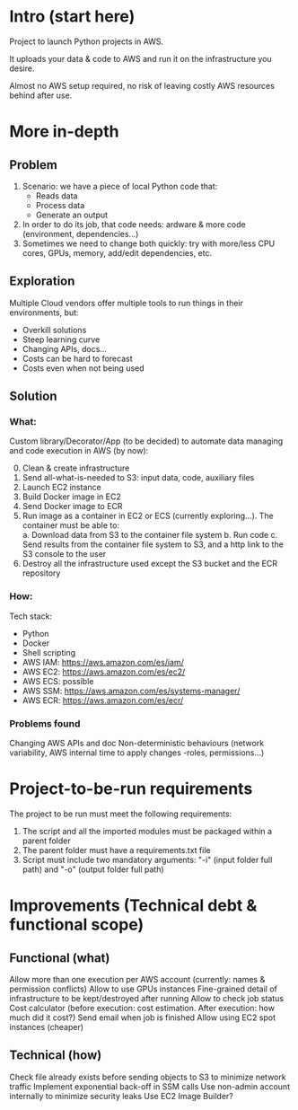 # Intro (start here)

Project to launch Python projects in AWS.

It uploads your data & code to AWS and run it on the infrastructure you desire.

Almost no AWS setup required, no risk of leaving costly AWS resources behind after use.


# More in-depth

## Problem

1. Scenario: we have a piece of local Python code that: 
	- Reads data
	- Process data 
	- Generate an output
2. In order to do its job, that code needs: ardware & more code (environment, dependencies...)
3. Sometimes we need to change both quickly: try with more/less CPU cores, GPUs, memory, add/edit dependencies, etc.


## Exploration

Multiple Cloud vendors offer multiple tools to run things in their environments, but:

- Overkill solutions 
- Steep learning curve
- Changing APIs, docs...
- Costs can be hard to forecast
- Costs even when not being used

## Solution

### **What**:

Custom library/Decorator/App (to be decided) to automate data managing and code execution in AWS (by now):

0. Clean & create infrastructure
1. Send all-what-is-needed to S3: input data, code, auxiliary files 
2. Launch EC2 instance 
3. Build Docker image in EC2
4. Send Docker image to ECR
5. Run image as a container in EC2 or ECS (currently exploring...). The container must be able to:              
	a. Download data from S3 to the container file system
	b. Run code
	c. Send results from the container file system to S3, and a http link to the S3 console to the user
6. Destroy all the infrastructure used except the S3 bucket and the ECR repository


### **How**:

Tech stack:
- Python
- Docker
- Shell scripting
- AWS IAM: https://aws.amazon.com/es/iam/
- AWS EC2: https://aws.amazon.com/es/ec2/
- AWS ECS: possible
- AWS SSM: https://aws.amazon.com/es/systems-manager/
- AWS ECR: https://aws.amazon.com/es/ecr/


### Problems found

Changing AWS APIs and doc
Non-deterministic behaviours  (network variability, AWS internal time to apply changes -roles, permissions...)


# Project-to-be-run requirements

The project to be run must meet the following requirements:

1. The script and all the imported modules must be packaged within a parent folder
2. The parent folder must have a requirements.txt file
3. Script must include two mandatory arguments: "-i" (input folder full path) and "-o" (output folder full path) 


# Improvements (Technical debt & functional scope)

## Functional (what)
Allow more than one execution per AWS account (currently: names & permission conflicts)
Allow to use GPUs instances
Fine-grained detail of infrastructure to be kept/destroyed after running
Allow to check job status
Cost calculator (before execution: cost estimation. After execution: how much did it cost?)
Send email when job is finished
Allow using EC2 spot instances (cheaper)

## Technical (how)
Check file already exists before sending objects to S3 to minimize network traffic
Implement exponential back-off in SSM calls
Use non-admin account internally to minimize security leaks
Use EC2 Image Builder?



